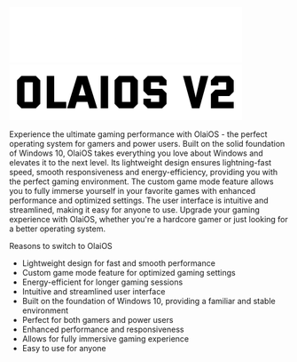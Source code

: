 ![Fancy logo](./Content/Images/dark.png#gh-dark-mode-only)
![Fancy logo](./Content/Images/light.png#gh-light-mode-only)

Experience the ultimate gaming performance with OlaiOS - the perfect operating system for gamers and power users. Built on the solid foundation of Windows 10, OlaiOS takes everything you love about Windows and elevates it to the next level. Its lightweight design ensures lightning-fast speed, smooth responsiveness and energy-efficiency, providing you with the perfect gaming environment. The custom game mode feature allows you to fully immerse yourself in your favorite games with enhanced performance and optimized settings. The user interface is intuitive and streamlined, making it easy for anyone to use. Upgrade your gaming experience with OlaiOS, whether you're a hardcore gamer or just looking for a better operating system.

Reasons to switch to OlaiOS
- Lightweight design for fast and smooth performance
- Custom game mode feature for optimized gaming settings
- Energy-efficient for longer gaming sessions
- Intuitive and streamlined user interface
- Built on the foundation of Windows 10, providing a familiar and stable environment
- Perfect for both gamers and power users
- Enhanced performance and responsiveness
- Allows for fully immersive gaming experience
- Easy to use for anyone
